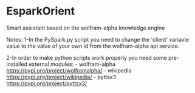 # EsparkOrient
Smart assistant based on the wolfram-alpha knowledge engine

Notes:
1-In the PySpark.py script you need to change the 'client' variavle value
to the value of your own id from the wolfram-alpha api service.

2-In order to make python scripts work properly you need some pre-installed external modules:
    - wolfram-alpha  https://pypi.org/project/wolframalpha/
    - wikipedia  https://pypi.org/project/wikipedia/
    - pyttsx3 https://pypi.org/project/pyttsx3/
